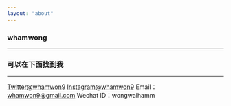 ```yaml
---
layout: "about"
---
```


### whamwong
---


### 可以在下面找到我
---
[Twitter@whamwon9](https://twitter.com/whamwon9)
[Instagram@whamwon9](https://www.instagram.com/whamwon9/)
Email：whamwon9@gmail.com
Wechat ID：wongwaihamm

